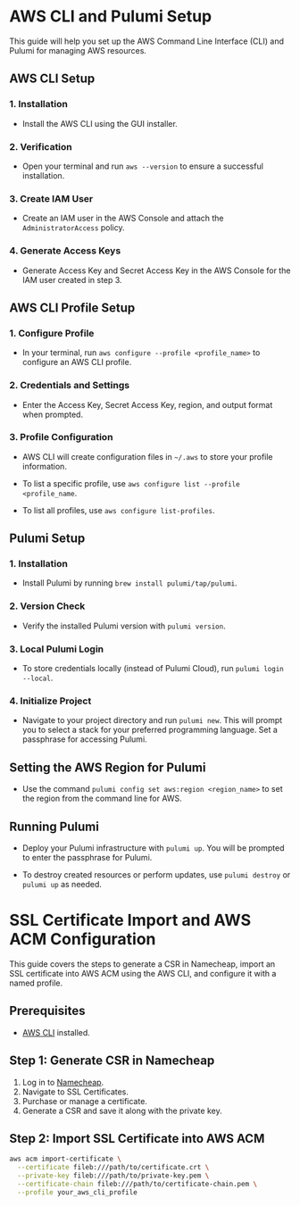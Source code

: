 # AWS CLI and Pulumi Setup

This guide will help you set up the AWS Command Line Interface (CLI) and Pulumi for managing AWS resources.

## AWS CLI Setup

### 1. Installation
- Install the AWS CLI using the GUI installer.

### 2. Verification
- Open your terminal and run `aws --version` to ensure a successful installation.

### 3. Create IAM User
- Create an IAM user in the AWS Console and attach the `AdministratorAccess` policy.

### 4. Generate Access Keys
- Generate Access Key and Secret Access Key in the AWS Console for the IAM user created in step 3.

## AWS CLI Profile Setup

### 1. Configure Profile
- In your terminal, run `aws configure --profile <profile_name>` to configure an AWS CLI profile.

### 2. Credentials and Settings
- Enter the Access Key, Secret Access Key, region, and output format when prompted.

### 3. Profile Configuration
- AWS CLI will create configuration files in `~/.aws` to store your profile information.

- To list a specific profile, use `aws configure list --profile <profile_name`.
- To list all profiles, use `aws configure list-profiles`.

## Pulumi Setup

### 1. Installation
- Install Pulumi by running `brew install pulumi/tap/pulumi`.

### 2. Version Check
- Verify the installed Pulumi version with `pulumi version`.

### 3. Local Pulumi Login
- To store credentials locally (instead of Pulumi Cloud), run `pulumi login --local`.

### 4. Initialize Project
- Navigate to your project directory and run `pulumi new`. This will prompt you to select a stack for your preferred programming language. Set a passphrase for accessing Pulumi.

## Setting the AWS Region for Pulumi

- Use the command `pulumi config set aws:region <region_name>` to set the region from the command line for AWS.

## Running Pulumi

- Deploy your Pulumi infrastructure with `pulumi up`. You will be prompted to enter the passphrase for Pulumi.

- To destroy created resources or perform updates, use `pulumi destroy` or `pulumi up` as needed.


# SSL Certificate Import and AWS ACM Configuration

This guide covers the steps to generate a CSR in Namecheap, import an SSL certificate into AWS ACM using the AWS CLI, and configure it with a named profile.

## Prerequisites

- [AWS CLI](https://aws.amazon.com/cli/) installed.

## Step 1: Generate CSR in Namecheap

1. Log in to [Namecheap](https://www.namecheap.com/).
2. Navigate to SSL Certificates.
3. Purchase or manage a certificate.
4. Generate a CSR and save it along with the private key.

## Step 2: Import SSL Certificate into AWS ACM

```bash
aws acm import-certificate \
  --certificate fileb:///path/to/certificate.crt \
  --private-key fileb:///path/to/private-key.pem \
  --certificate-chain fileb:///path/to/certificate-chain.pem \
  --profile your_aws_cli_profile

